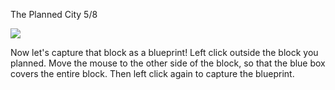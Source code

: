 The Planned City 5/8

![](docs/images/tutorial/blueprints/tutorial-blueprints-4-[4].png)

Now let's capture that block as a blueprint! Left click outside the block you planned. Move the mouse to the other side of the block, so that the blue box covers the entire block. Then left click again to capture the blueprint.

